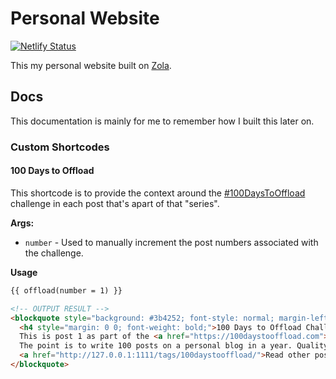 # Personal Website
[![Netlify Status](https://api.netlify.com/api/v1/badges/27752c56-d790-42d7-8e40-6e7856780c64/deploy-status)](https://app.netlify.com/sites/guard-bernice-18543/deploys)

This my personal website built on [Zola](https://getzola.org).

## Docs
This documentation is mainly for me to remember how I built this later on.

### Custom Shortcodes
#### 100 Days to Offload
This shortcode is to provide the context around the [#100DaysToOffload](https://100daystooffload.com) challenge in each post that's apart of that "series".

**Args:**
- `number` - Used to manually increment the post numbers associated with the challenge.

**Usage**
``` html
{{ offload(number = 1) }}

<!-- OUTPUT RESULT -->
<blockquote style="background: #3b4252; font-style: normal; margin-left: 0; border: 1px solid #EBCB8B;">
  <h4 style="margin: 0 0; font-weight: bold;">100 Days to Offload Challenge</h4>
  This is post 1 as part of the <a href="https://100daystooffload.com">#100DaysToOffload</a> challenge.
  The point is to write 100 posts on a personal blog in a year. Quality isn't as important as quantity so some posts may be a little messy.
  <a href="http://127.0.0.1:1111/tags/100daystooffload/">Read other posts</a>&nbsp;in this challenge.
</blockquote>
```

